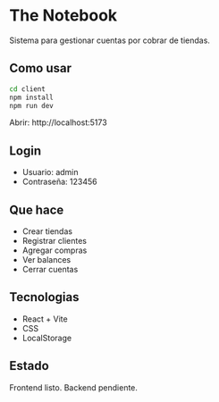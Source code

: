 # The Notebook

Sistema para gestionar cuentas por cobrar de tiendas.

## Como usar

```bash
cd client
npm install
npm run dev
```

Abrir: http://localhost:5173

## Login

- Usuario: admin
- Contraseña: 123456

## Que hace

- Crear tiendas
- Registrar clientes  
- Agregar compras
- Ver balances
- Cerrar cuentas

## Tecnologias

- React + Vite
- CSS
- LocalStorage

## Estado

Frontend listo. Backend pendiente.